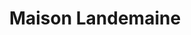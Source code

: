 ---
title: "Maison Landemaine"
url: /paris/maison-landemaine-rue-des-pyrenees/
shop: boulangerie
---